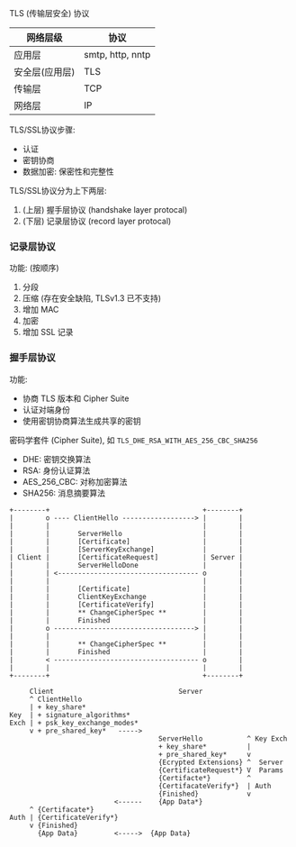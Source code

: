TLS (传输层安全) 协议

| 网络层级 | 协议             |
| -------- | ---------------- |
| 应用层   | smtp, http, nntp |
| 安全层(应用层)   | TLS              |
| 传输层   | TCP          |
| 网络层   | IP                 |

TLS/SSL协议步骤:
- 认证
- 密钥协商
- 数据加密: 保密性和完整性

TLS/SSL协议分为上下两层:
1. (上层) 握手层协议 (handshake layer protocal)
2. (下层) 记录层协议 (record layer protocal)

### 记录层协议

功能: (按顺序) 
1. 分段
2. 压缩 (存在安全缺陷, TLSv1.3 已不支持)
3. 增加 MAC 
4. 加密 
5. 增加 SSL 记录

### 握手层协议

功能:
- 协商 TLS 版本和 Cipher Suite
- 认证对端身份
- 使用密钥协商算法生成共享的密钥

密码学套件 (Cipher Suite), 如 `TLS_DHE_RSA_WITH_AES_256_CBC_SHA256`
- DHE: 密钥交换算法
- RSA: 身份认证算法
- AES_256_CBC: 对称加密算法
- SHA256: 消息摘要算法

```
+--------+                                      +--------+
|        o ---- ClientHello ------------------> |        |
|        |                                      |        |
|        |       ServerHello                    |        |
|        |       [Certificate]                  |        |
|        |       [ServerKeyExchange]            |        |
| Client |       [CertificateRequest]           | Server |
|        |       ServerHelloDone                |        |
|        | <----------------------------------- o        |
|        |                                      |        |
|        |       [Certificate]                  |        |
|        |       ClientKeyExchange              |        |
|        |       [CertificateVerify]            |        |
|        |       ** ChangeCipherSpec **         |        |
|        |       Finished                       |        |
|        o -----------------------------------> |        |
|        |                                      |        |
|        |       ** ChangeCipherSpec **         |        |
|        |       Finished                       |        |
|        < ------------------------------------ o        |
|        |                                      |        |
+--------+                                      +--------+
```

```
     Client                               Server
     ^ ClientHello
     | + key_share*
Key  | + signature_algorithms*
Exch | + psk_key_exchange_modes*
     v + pre_shared_key*   ----->
                                     ServerHello           ^ Key Exch
                                     + key_share*          |
                                     + pre_shared_key*     v
                                     {Ecrypted Extensions} ^  Server
                                     {CertificateRequest*} V  Params
                                     {Certifacte*}         ^
                                     {CertifacateVerify*}  | Auth 
                                     {Finished}            v
                          <------    {App Data*}
     ^ {Certifacate*}
Auth | {CertificateVerify*}
     v {Finished}
       {App Data}         <----->  {App Data}
```